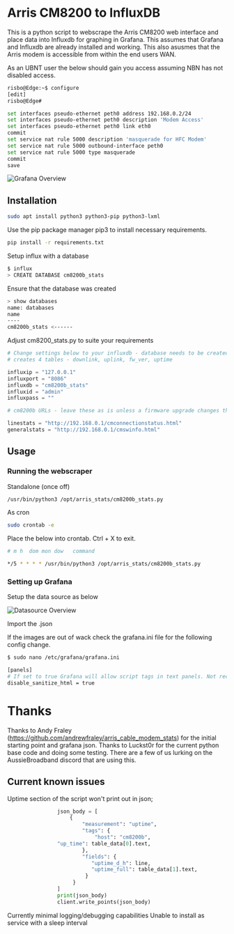 # Arris CM8200 to InfluxDB

This is a python script to webscrape the Arris CM8200 web interface and place data into Influxdb for graphing in Grafana.
This assumes that Grafana and Influxdb are already installed and working.
This also asusmes that the Arris modem is accessible from within the end users WAN.

As an UBNT user the below should gain you access assuming NBN has not disabled access.
```bash
risbo@Edge:~$ configure
[edit]
risbo@Edge#

set interfaces pseudo-ethernet peth0 address 192.168.0.2/24
set interfaces pseudo-ethernet peth0 description 'Modem Access'
set interfaces pseudo-ethernet peth0 link eth0
commit
set service nat rule 5000 description 'masquerade for HFC Modem'
set service nat rule 5000 outbound-interface peth0
set service nat rule 5000 type masquerade
commit
save
```
![Grafana Overview](https://github.com/risb0r/Arris_Stats/blob/master/images/overview.png)

## Installation

```bash
sudo apt install python3 python3-pip python3-lxml
```
Use the pip package manager pip3 to install necessary requirements.

```bash
pip install -r requirements.txt
```

Setup influx with a database
```bash
$ influx
> CREATE DATABASE cm8200b_stats
```
Ensure that the database was created
```bash
> show databases
name: databases
name
----
cm8200b_stats <------
```

Adjust cm8200_stats.py to suite your requirements
```python
# Change settings below to your influxdb - database needs to be created or existing db
# creates 4 tables - downlink, uplink, fw_ver, uptime

influxip = "127.0.0.1"
influxport = "8086"
influxdb = "cm8200b_stats"
influxid = "admin"
influxpass = ""

# cm8200b URLs - leave these as is unless a firmware upgrade changes them

linestats = "http://192.168.0.1/cmconnectionstatus.html"
generalstats = "http://192.168.0.1/cmswinfo.html"
```

## Usage
### Running the webscraper

Standalone (once off)
```bash
/usr/bin/python3 /opt/arris_stats/cm8200b_stats.py
```

As cron
```bash
sudo crontab -e
```
Place the below into crontab. Ctrl + X to exit.
```bash
# m h  dom mon dow   command

*/5 * * * * /usr/bin/python3 /opt/arris_stats/cm8200b_stats.py
```

### Setting up Grafana

Setup the data source as below

![Datasource Overview](https://github.com/risb0r/Arris_Stats/blob/master/images/datasource.png)


Import the .json

If the images are out of wack check the grafana.ini file for the following config change.
```bash
$ sudo nano /etc/grafana/grafana.ini

[panels]
# If set to true Grafana will allow script tags in text panels. Not recommended as it enable XSS vulnerabilities.
disable_sanitize_html = true
```
# Thanks
Thanks to Andy Fraley (https://github.com/andrewfraley/arris_cable_modem_stats) for the initial starting point and grafana json.
Thanks to Luckst0r for the current python base code and doing some testing.
There are a few of us lurking on the AussieBroadband discord that are using this.


## Current known issues
Uptime section of the script won't print out in json;
```python
                json_body = [
                    {
                        "measurement": "uptime",
                        "tags": {
                            "host": "cm8200b",
			    "up_time": table_data[0].text,
                        },
                        "fields": {
                           "uptime_d_h": line,
                           "uptime_full": table_data[1].text,
                         }
                     }
                ]
                print(json_body)
                client.write_points(json_body)
```                
Currently minimal logging/debugging capabilities
Unable to install as service with a sleep interval
